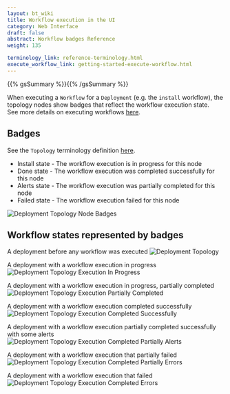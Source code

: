 ```yaml
---
layout: bt_wiki
title: Workflow execution in the UI
category: Web Interface
draft: false
abstract: Workflow badges Reference
weight: 135

terminology_link: reference-terminology.html
execute_workflow_link: getting-started-execute-workflow.html
---
```

{{% gsSummary %}}{{% /gsSummary %}}

When executing a `Workflow` for a `Deployment` (e.g. the `install` workflow), the topology nodes show badges that reflect the workflow execution state.<br/>
See more details on executing workflows [here]({{page.execute_workflow_link}}#topology).<br/>

## Badges
See the `Topology` terminology definition [here]({{page.terminology_link}}#topology).<br/>

* Install state - The workflow execution is in progress for this node
* Done state - The workflow execution was completed successfully for this node
* Alerts state - The workflow execution was partially completed for this node
* Failed state - The workflow execution failed for this node

![Deployment Topology Node Badges](images/ui/ui-deployment-topology-badges.png)

## Workflow states represented by badges
A deployment before any workflow was executed
![Deployment Topology](images/ui/ui-deployment-topology-1.png)

A deployment with a workflow execution in progress
![Deployment Topology Execution In Progress](images/ui/ui-deployment-topology-2.png)

A deployment with a workflow execution in progress, partially completed
![Deployment Topology Execution Partially Completed](images/ui/ui-deployment-topology-3.png)

A deployment with a workflow execution completed successfully
![Deployment Topology Execution Completed Successfully](images/ui/ui-deployment-topology-4.png)

A deployment with a workflow execution partially completed successfully with some alerts
![Deployment Topology Execution Completed Partially Alerts](images/ui/ui-deployment-topology-5.png)

A deployment with a workflow execution that partially failed
![Deployment Topology Execution Completed Partially Errors](images/ui/ui-deployment-topology-6.png)

A deployment with a workflow execution that failed
![Deployment Topology Execution Completed Errors](images/ui/ui-deployment-topology-7.png)

